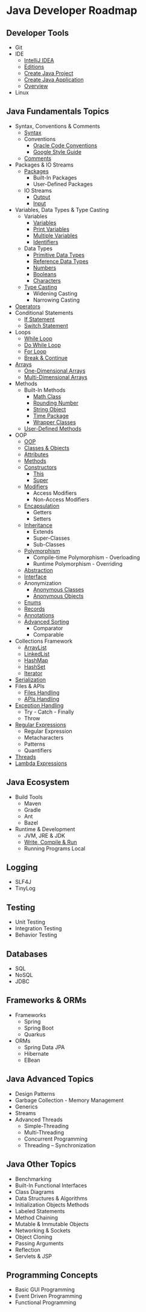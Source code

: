 # Java Developer Roadmap

## Developer Tools
- Git
- IDE
  - [IntelliJ IDEA](https://www.jetbrains.com/idea/)
  - [Editions](https://www.jetbrains.com/products/compare/?product=idea&product=idea-ce)
  - [Create Java Project](https://www.jetbrains.com/help/idea/new-project-wizard.html)
  - [Create Java Application](https://www.jetbrains.com/help/idea/creating-and-running-your-first-java-application.html)
  - [Overview](https://www.jetbrains.com/help/idea/discover-intellij-idea.html)
- Linux

## Java Fundamentals Topics
- Syntax, Conventions & Comments
  - [Syntax](https://www.w3schools.com/java/java_syntax.asp)
  - Conventions
    - [Oracle Code Conventions](https://www.oracle.com/technetwork/java/codeconventions-150003.pdf)
    - [Google Style Guide](https://google.github.io/styleguide/javaguide.html)
  - [Comments](https://www.w3schools.com/java/java_comments.asp)
- Packages & IO Streams
  - [Packages](https://www.w3schools.com/java/java_packages.asp)
    - Built-In Packages
    - User-Defined Packages
  - IO Streams
    - [Output](https://www.w3schools.com/java/java_output.asp)
    - [Input](https://www.w3schools.com/java/java_user_input.asp)
- Variables, Data Types & Type Casting
  - Variables
    - [Variables](https://www.w3schools.com/java/java_variables.asp)
    - [Print Variables](https://www.w3schools.com/java/java_variables_print.asp)
    - [Multiple Variables](https://www.w3schools.com/java/java_variables_multiple.asp)
    - [Identifiers](https://www.w3schools.com/java/java_variables_identifiers.asp)
  - Data Types
    - [Primitive Data Types](https://www.w3schools.com/java/java_data_types.asp)
    - [Reference Data Types](https://www.w3schools.com/java/java_data_types_non-prim.asp)
    - [Numbers](https://www.w3schools.com/java/java_data_types_numbers.asp)
    - [Booleans](https://www.w3schools.com/java/java_data_types_boolean.asp)
    - [Characters](https://www.w3schools.com/java/java_data_types_characters.asp)
  - [Type Casting](https://www.w3schools.com/java/java_type_casting.asp)
    - Widening Casting
    - Narrowing Casting
- [Operators](https://www.w3schools.com/java/java_operators.asp)
- Conditional Statements
  - [If Statement](https://www.w3schools.com/java/java_conditions.asp)
  - [Switch Statement](https://www.w3schools.com/java/java_switch.asp)
- Loops
  - [While Loop](https://www.w3schools.com/java/java_while_loop.asp)
  - [Do While Loop](https://www.w3schools.com/java/java_while_loop_do.asp)
  - [For Loop](https://www.w3schools.com/java/java_for_loop.asp)
  - [Break & Continue](https://www.w3schools.com/java/java_break.asp)
- [Arrays](https://www.w3schools.com/java/java_arrays.asp)
  - [One-Dimensional Arrays](https://www.w3schools.com/java/java_arrays.asp)
  - [Multi-Dimensional Arrays](https://www.w3schools.com/java/java_arrays_multi.asp)
- Methods
  - Built-In Methods
    - [Math Class](https://www.w3schools.com/java/java_math.asp)
    - [Rounding Number](https://www.baeldung.com/java-round-decimal-number)
    - [String Object](https://www.w3schools.com/java/java_strings.asp)
    - [Time Package](https://www.w3schools.com/java/java_date.asp)
    - [Wrapper Classes](https://www.w3schools.com/java/java_wrapper_classes.asp)
  - [User-Defined Methods](https://www.w3schools.com/java/java_methods.asp)
- OOP
  - [OOP](https://www.w3schools.com/java/java_oop.asp)
  - [Classes & Objects](https://www.w3schools.com/java/java_classes.asp)
  - [Attributes](https://www.w3schools.com/java/java_class_attributes.asp)
  - [Methods](https://www.w3schools.com/java/java_class_methods.asp)
  - [Constructors](https://www.w3schools.com/java/java_constructors.asp)
    - [This](https://www.w3schools.com/java/ref_keyword_this.asp)
    - [Super](https://www.w3schools.com/java/ref_keyword_super.asp)
  - [Modifiers](https://www.w3schools.com/java/java_modifiers.asp)
    - Access Modifiers
    - Non-Access Modifiers
  - [Encapsulation](https://www.w3schools.com/java/java_encapsulation.asp)
    - Getters
    - Setters
  - [Inheritance](https://www.w3schools.com/java/java_inheritance.asp)
    - Extends
    - Super-Classes
    - Sub-Classes
  - [Polymorphism](https://www.geeksforgeeks.org/polymorphism-in-java/)
    - Compile-time Polymorphism - Overloading
    - Runtime Polymorphism - Overriding
  - [Abstraction](https://www.w3schools.com/java/java_abstract.asp)
  - [Interface](https://www.w3schools.com/java/java_interface.asp)
  - Anonymization
    - [Anonymous Classes](https://www.baeldung.com/java-anonymous-classes)
    - [Anonymous Objects](https://www.geeksforgeeks.org/anonymous-object-in-java/)
  - [Enums](https://www.w3schools.com/java/java_enums.asp)
  - [Records](https://www.baeldung.com/java-record-keyword)
  - [Annotations](https://www.geeksforgeeks.org/annotations-in-java/)
  - [Advanced Sorting](https://www.w3schools.com/java/java_advanced_sorting.asp)
    - Comparator
    - Comparable
- Collections Framework
  - [ArrayList](https://www.w3schools.com/java/java_arraylist.asp)
  - [LinkedList](https://www.w3schools.com/java/java_linkedlist.asp)
  - [HashMap](https://www.w3schools.com/java/java_hashmap.asp)
  - [HashSet](https://www.w3schools.com/java/java_hashset.asp)
  - [Iterator](https://www.w3schools.com/java/java_iterator.asp)
- [Serialization](https://www.baeldung.com/java-serialization)
- Files & APIs
  - [Files Handling](https://www.w3schools.com/java/java_files.asp)
  - [APIs Handling](https://www.baeldung.com/java-9-http-client)
- [Exception Handling](https://www.w3schools.com/java/java_try_catch.asp)
  - Try - Catch - Finally
  - Throw
- [Regular Expressions](https://www.w3schools.com/java/java_regex.asp)
  - Regular Expression
  - Metacharacters
  - Patterns
  - Quantifiers
- [Threads](https://www.w3schools.com/java/java_threads.asp)
- [Lambda Expressions](https://www.w3schools.com/java/java_lambda.asp)

## Java Ecosystem
- Build Tools
  - Maven
  - Gradle
  - Ant
  - Bazel
- Runtime & Development
  - JVM, JRE & JDK
  - [Write, Compile & Run](https://hyperskill.org/learn/step/3739)
  - Running Programs Local

## Logging
- SLF4J
- TinyLog

## Testing
- Unit Testing
- Integration Testing
- Behavior Testing

## Databases
- SQL
- NoSQL
- JDBC

## Frameworks & ORMs
- Frameworks
  - Spring 
  - Spring Boot
  - Quarkus
- ORMs
  - Spring Data JPA
  - Hibernate
  - EBean

## Java Advanced Topics
- Design Patterns
- Garbage Collection - Memory Management
- Generics
- Streams
- Advanced Threads
  - Simple-Threading
  - Multi-Threading
  - Concurrent Programming
  - Threading – Synchronization

## Java Other Topics
- Benchmarking
- Built-In Functional Interfaces
- Class Diagrams
- Data Structures & Algorithms
- Initialization Objects Methods
- Labeled Statements
- Method Chaining
- Mutable & Immutable Objects
- Networking & Sockets
- Object Cloning
- Passing Arguments
- Reflection
- Servlets & JSP

## Programming Concepts
- Basic GUI Programming
- Event Driven Programming
- Functional Programming